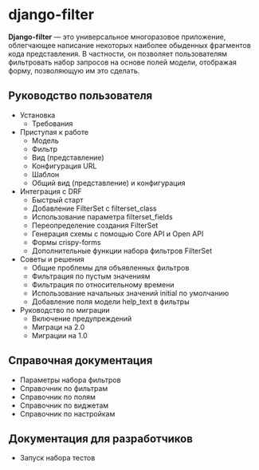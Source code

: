 # django-filter

**Django-filter** — это универсальное многоразовое приложение, облегчающее написание некоторых наиболее обыденных фрагментов кода представления. В частности, он позволяет пользователям фильтровать набор запросов на основе полей модели, отображая форму, позволяющую им это сделать.

## Руководство пользователя

* Установка
  * Требования
* Приступая к работе
  * Модель
  * Фильтр
  * Вид (представление)
  * Конфигурация URL
  * Шаблон
  * Общий вид (представление) и конфигурация
* Интеграция с DRF
  * Быстрый старт
  * Добавление FilterSet с filterset\_class
  * Использование параметра filterset\_fields
  * Переопределение создания FilterSet
  * Генерация схемы с помощью Core API и Open API
  * Формы crispy-forms
  * Дополнительные функции набора фильтров FilterSet
* Советы и решения
  * Общие проблемы для объявленных фильтров
  * Фильтрация по пустым значениям
  * Фильтрация по относительному времени
  * Использование начальных значений initial по умолчанию
  * Добавление поля модели help\_text в фильтры
* Руководство по миграции
  * Включение предупреждений
  * Миграци на 2.0
  * Миграции на 1.0

## Справочная документация

* Параметры набора фильтров
* Справочник по фильтрам
* Справочник по полям
* Справочник по виджетам
* Справочник по настройкам

## Документация для разработчиков

* Запуск набора тестов
